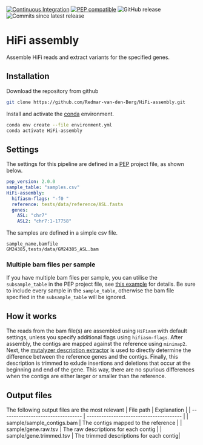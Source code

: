 [![Continuous Integration](https://github.com/Redmar-van-den-Berg/HiFi-assembly/actions/workflows/ci.yml/badge.svg)](https://github.com/Redmar-van-den-Berg/HiFi-assembly/actions/workflows/ci.yml)
[![PEP compatible](http://pepkit.github.io/img/PEP-compatible-green.svg)](http://pepkit.github.io)
![GitHub release](https://img.shields.io/github/v/release/redmar-van-den-berg/HiFi-assembly)
![Commits since latest release](https://img.shields.io/github/commits-since/redmar-van-den-berg/HiFi-assembly/latest)

# HiFi assembly
Assemble HiFi reads and extract variants for the specified genes.

## Installation
Download the repository from github
```bash
git clone https://github.com/Redmar-van-den-Berg/HiFi-assembly.git
```

Install and activate the
[conda](https://docs.conda.io/en/latest/miniconda.html)
environment.
```bash
conda env create --file environment.yml
conda activate HiFi-assembly
```

## Settings
The settings for this pipeline are defined in a
[PEP](http://pep.databio.org/en/latest/) project file, as shown below.
```yml
pep_version: 2.0.0
sample_table: "samples.csv"
HiFi-assembly:
  hifiasm-flags: "-f0 "
  reference: tests/data/reference/ASL.fasta
  genes:
    ASL: "chr7"
    ASL2: "chr7:1-17758"
```

The samples are defined in a simple csv file.
```csv
sample_name,bamfile
GM24385,tests/data/GM24385_ASL.bam
```

### Multiple bam files per sample
If you have multiple bam files per sample, you can utilise the
`subsample_table` in the PEP project file, see [this
example](https://github.com/Redmar-van-den-Berg/HiFi-assembly/blob/main/tests/pep/project_config_two_bamfiles.yml)
for details. Be sure to include every sample in the `sample_table`, otherwise
the bam file specified in the `subsample_table` will be ignored.

## How it works
The reads from the bam file(s) are assembled using `HiFiasm` with default
settings, unless you specify additional flags using `hifiasm-flags`. After
assembly, the contigs are mapped against the reference using `minimap2`. Next,
the [mutalyzer description
extractor](https://mutalyzer.nl/description-extractor) is used to directly
determine the difference between the reference genes and the contigs.
Finally, this description is trimmed to exlude insertions and deletions that
occur at the beginning and end of the gene. This way, there are no spurious
differences when the contigs are either larger or smaller than the reference.

## Output files
The following output files are the most relevant
| File path                         | Explanation                             |
| --------------------------------- | --------------------------------------- |
| sample/sample_contigs.bam         | The contigs mapped to the reference     |
| sample/gene.raw.tsv               | The raw descriptions for each contig    |
| sample/gene.trimmed.tsv           | The trimmed descriptions for each contig|
